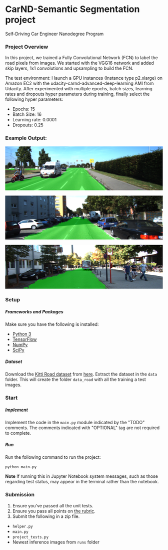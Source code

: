 # CarND-Semantic Segmentation project
Self-Driving Car Engineer Nanodegree Program

### Project Overview

In this project, we trained a Fully Convolutional Network (FCN) to label the road pixels from images. We started with the VGG16 network and added skip layers, 1x1 convolutions and upsampling to build the FCN.

The test environment: I launch a GPU instances (Instance type p2.xlarge) on Amazon EC2 with the udacity-carnd-advanced-deep-learning AMI from Udacity. After experimented with multiple epochs, batch sizes, learning rates and dropouts hyper parameters during training, finally select the following hyper parameters:

- Epochs: 15
- Batch Size: 16
- Learning rate: 0.0001
- Dropouts: 0.25

### Example Output:

![umm_000041.png](./runs/1503101855.428548/umm_000041.png)

![um_000063.png](./runs/1503101855.428548/um_000063.png)

![uu_000087.png](./runs/1503101855.428548/uu_000087.png)

### Setup
##### Frameworks and Packages
Make sure you have the following is installed:
 - [Python 3](https://www.python.org/)
 - [TensorFlow](https://www.tensorflow.org/)
 - [NumPy](http://www.numpy.org/)
 - [SciPy](https://www.scipy.org/)
##### Dataset
Download the [Kitti Road dataset](http://www.cvlibs.net/datasets/kitti/eval_road.php) from [here](http://www.cvlibs.net/download.php?file=data_road.zip).  Extract the dataset in the `data` folder.  This will create the folder `data_road` with all the training a test images.

### Start
##### Implement
Implement the code in the `main.py` module indicated by the "TODO" comments.
The comments indicated with "OPTIONAL" tag are not required to complete.
##### Run
Run the following command to run the project:
```
python main.py
```
**Note** If running this in Jupyter Notebook system messages, such as those regarding test status, may appear in the terminal rather than the notebook.

### Submission
1. Ensure you've passed all the unit tests.
2. Ensure you pass all points on [the rubric](https://review.udacity.com/#!/rubrics/989/view).
3. Submit the following in a zip file.
 - `helper.py`
 - `main.py`
 - `project_tests.py`
 - Newest inference images from `runs` folder
